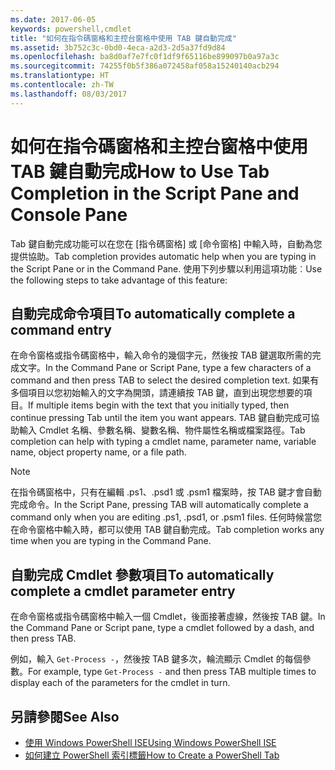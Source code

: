 ```yaml
---
ms.date: 2017-06-05
keywords: powershell,cmdlet
title: "如何在指令碼窗格和主控台窗格中使用 TAB 鍵自動完成"
ms.assetid: 3b752c3c-0bd0-4eca-a2d3-2d5a37fd9d84
ms.openlocfilehash: ba8d0af7e7fc0f1df9f65116be899097b0a97a3c
ms.sourcegitcommit: 74255f0b5f386a072458af058a15240140acb294
ms.translationtype: HT
ms.contentlocale: zh-TW
ms.lasthandoff: 08/03/2017
---
```

# <a name="how-to-use-tab-completion-in-the-script-pane-and-console-pane"></a><span data-ttu-id="8e5e8-103">如何在指令碼窗格和主控台窗格中使用 TAB 鍵自動完成</span><span class="sxs-lookup"><span data-stu-id="8e5e8-103">How to Use Tab Completion in the Script Pane and Console Pane</span></span>
<span data-ttu-id="8e5e8-104">Tab 鍵自動完成功能可以在您在 [指令碼窗格] 或 [命令窗格] 中輸入時，自動為您提供協助。</span><span class="sxs-lookup"><span data-stu-id="8e5e8-104">Tab completion provides automatic help when you are typing in the Script Pane or in the Command Pane.</span></span> <span data-ttu-id="8e5e8-105">使用下列步驟以利用這項功能︰</span><span class="sxs-lookup"><span data-stu-id="8e5e8-105">Use the following steps to take advantage of this feature:</span></span>

## <a name="to-automatically-complete-a-command-entry"></a><span data-ttu-id="8e5e8-106">自動完成命令項目</span><span class="sxs-lookup"><span data-stu-id="8e5e8-106">To automatically complete a command entry</span></span>
<span data-ttu-id="8e5e8-107">在命令窗格或指令碼窗格中，輸入命令的幾個字元，然後按 TAB 鍵選取所需的完成文字。</span><span class="sxs-lookup"><span data-stu-id="8e5e8-107">In the Command Pane or Script Pane, type a few characters of a command and then press TAB to select the desired completion text.</span></span> <span data-ttu-id="8e5e8-108">如果有多個項目以您初始輸入的文字為開頭，請連續按 TAB 鍵，直到出現您想要的項目。</span><span class="sxs-lookup"><span data-stu-id="8e5e8-108">If multiple items begin with the text that you initially typed, then continue pressing Tab until the item you want appears.</span></span> <span data-ttu-id="8e5e8-109">TAB 鍵自動完成可協助輸入 Cmdlet 名稱、參數名稱、變數名稱、物件屬性名稱或檔案路徑。</span><span class="sxs-lookup"><span data-stu-id="8e5e8-109">Tab completion can help with typing a cmdlet name, parameter name, variable name, object property name, or a file path.</span></span>

> [!NOTE]
> <span data-ttu-id="8e5e8-110">在指令碼窗格中，只有在編輯 .ps1、.psd1 或 .psm1 檔案時，按 TAB 鍵才會自動完成命令。</span><span class="sxs-lookup"><span data-stu-id="8e5e8-110">In the Script Pane, pressing TAB will automatically complete a command only when you are editing .ps1, .psd1, or .psm1 files.</span></span> <span data-ttu-id="8e5e8-111">任何時候當您在命令窗格中輸入時，都可以使用 TAB 鍵自動完成。</span><span class="sxs-lookup"><span data-stu-id="8e5e8-111">Tab completion works any time when you are typing in the Command Pane.</span></span>

## <a name="to-automatically-complete-a-cmdlet-parameter-entry"></a><span data-ttu-id="8e5e8-112">自動完成 Cmdlet 參數項目</span><span class="sxs-lookup"><span data-stu-id="8e5e8-112">To automatically complete a cmdlet parameter entry</span></span>
<span data-ttu-id="8e5e8-113">在命令窗格或指令碼窗格中輸入一個 Cmdlet，後面接著虛線，然後按 TAB 鍵。</span><span class="sxs-lookup"><span data-stu-id="8e5e8-113">In the Command Pane or Script pane, type a cmdlet followed by a dash, and then press TAB.</span></span>

<span data-ttu-id="8e5e8-114">例如，輸入 `Get-Process -`，然後按 TAB 鍵多次，輪流顯示 Cmdlet 的每個參數。</span><span class="sxs-lookup"><span data-stu-id="8e5e8-114">For example, type `Get-Process -` and then press TAB multiple times to display each of the parameters for the cmdlet in turn.</span></span>

## <a name="see-also"></a><span data-ttu-id="8e5e8-115">另請參閱</span><span class="sxs-lookup"><span data-stu-id="8e5e8-115">See Also</span></span>
- [<span data-ttu-id="8e5e8-116">使用 Windows PowerShell ISE</span><span class="sxs-lookup"><span data-stu-id="8e5e8-116">Using Windows PowerShell ISE</span></span>](using-the-windows-powershell-ise.md)
- [<span data-ttu-id="8e5e8-117">如何建立 PowerShell 索引標籤</span><span class="sxs-lookup"><span data-stu-id="8e5e8-117">How to Create a PowerShell Tab</span></span>](How-to-Create-a-PowerShell-Tab-in-Windows-PowerShell-ISE.md)

